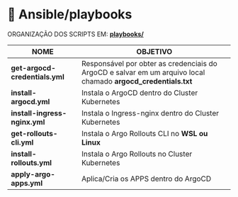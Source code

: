 # 📂 Ansible/playbooks

ORGANIZAÇÃO DOS SCRIPTS EM: [**playbooks/**](./playbooks/)

NOME | OBJETIVO |
---| ---|
**get-argocd-credentials.yml** | Responsável por obter as credenciais do ArgoCD e salvar em um arquivo local chamado **argocd_credentials.txt**
**install-argocd.yml** | Instala o ArgoCD dentro do Cluster Kubernetes
**install-ingress-nginx.yml** | Instala o Ingress-nginx dentro do Cluster Kubernetes
**get-rollouts-cli.yml** | Instala o Argo Rollouts CLI no **WSL ou Linux**
**install-rollouts.yml** | Instala o Argo Rollouts no Cluster Kubernetes 
**apply-argo-apps.yml** | Aplica/Cria os APPS dentro do ArgoCD